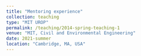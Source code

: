 ```yaml
---
title: "Mentoring experience"
collection: teaching
type: "MIT UROP"
permalink: /teaching/2014-spring-teaching-1
venue: "MIT, Civil and Environmental Engineering"
date: 2021-summer
location: "Cambridge, MA, USA"
---
```

